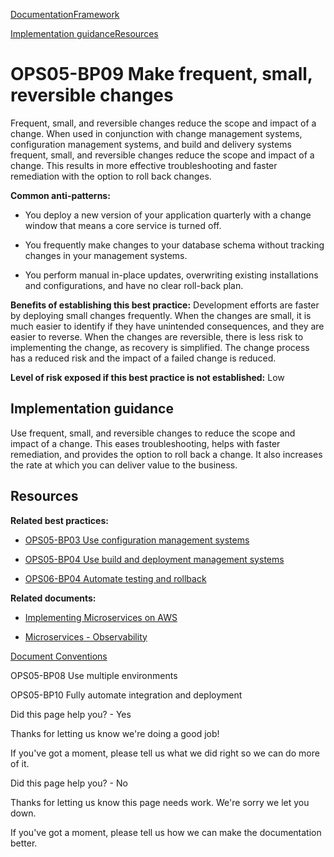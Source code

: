 [Documentation](/index.html)[Framework](welcome.html)

[Implementation guidance](#implementation-guidance)[Resources](#resources)

# OPS05-BP09 Make frequent, small, reversible changes

Frequent, small, and reversible changes reduce the scope and impact of a change. When used in conjunction with change management systems, configuration management systems, and build and delivery systems frequent, small, and reversible changes reduce the scope and impact of a change. This results in more effective troubleshooting and faster remediation with the option to roll back changes.

**Common anti-patterns:**

* You deploy a new version of your application quarterly with a change window that means a core service is turned off.

* You frequently make changes to your database schema without tracking changes in your management systems.

* You perform manual in-place updates, overwriting existing installations and configurations, and have no clear roll-back plan.

**Benefits of establishing this best practice:** Development efforts are faster by deploying small changes frequently. When the changes are small, it is much easier to identify if they have unintended consequences, and they are easier to reverse. When the changes are reversible, there is less risk to implementing the change, as recovery is simplified. The change process has a reduced risk and the impact of a failed change is reduced.

**Level of risk exposed if this best practice is not established:** Low

## Implementation guidance

Use frequent, small, and reversible changes to reduce the scope and impact of a change. This eases troubleshooting, helps with faster remediation, and provides the option to roll back a change. It also increases the rate at which you can deliver value to the business.

## Resources

**Related best practices:**

* [OPS05-BP03 Use configuration management systems](./ops_dev_integ_conf_mgmt_sys.html)

* [OPS05-BP04 Use build and deployment management systems](./ops_dev_integ_build_mgmt_sys.html)

* [OPS06-BP04 Automate testing and rollback](./ops_mit_deploy_risks_auto_testing_and_rollback.html)

**Related documents:**

* [Implementing Microservices on AWS](https://docs.aws.amazon.com/whitepapers/latest/microservices-on-aws/microservices-on-aws.html)

* [Microservices - Observability](https://docs.aws.amazon.com/whitepapers/latest/microservices-on-aws/observability.html)


[Document Conventions](/general/latest/gr/docconventions.html)

OPS05-BP08 Use multiple environments

OPS05-BP10 Fully automate integration and deployment

Did this page help you? - Yes

Thanks for letting us know we're doing a good job!

If you've got a moment, please tell us what we did right so we can do more of it.

Did this page help you? - No

Thanks for letting us know this page needs work. We're sorry we let you down.

If you've got a moment, please tell us how we can make the documentation better.</awsdocs-view></awsui-app-layout>